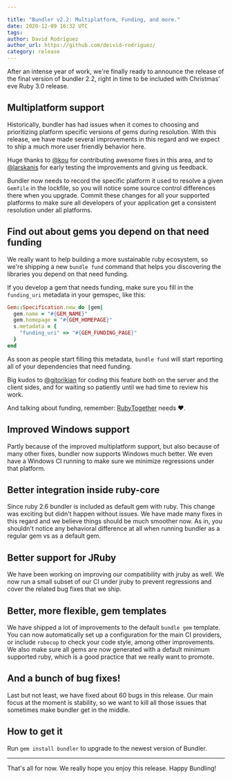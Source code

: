 ```yaml
---

title: "Bundler v2.2: Multiplatform, Funding, and more."
date: 2020-12-09 16:32 UTC
tags:
author: David Rodríguez
author_url: https://github.com/deivid-rodriguez/
category: release
---
```


After an intense year of work, we're finally ready to announce the release of
the final version of bundler 2.2, right in time to be included with Christmas'
eve Ruby 3.0 release.

## Multiplatform support

Historically, bundler has had issues when it comes to choosing and prioritizing
platform specific versions of gems during resolution. With this release, we have
made several improvements in this regard and we expect to ship a much more user
friendly behavior here.

Huge thanks to [@kou](https://github.com/kou) for contributing awesome fixes in
this area, and to [@larskanis](https://github.com/larskanis) for early testing
the improvements and giving us feedback.

Bundler now needs to record the specific platform it used to resolve a given
`Gemfile` in the lockfile, so you will notice some source control differences
there when you upgrade. Commit these changes for all your supported platforms to
make sure all developers of your application get a consistent resolution under
all platforms.

## Find out about gems you depend on that need funding

We really want to help building a more sustainable ruby ecosystem, so we're
shipping a new `bundle fund` command that helps you discovering the libraries
you depend on that need funding.

If you develop a gem that needs funding, make sure you fill in the `funding_uri`
metadata in your gemspec, like this:

~~~ruby
Gem::Specification.new do |gem|
  gem.name = "#{GEM_NAME}"
  gem.homepage = "#{GEM_HOMEPAGE}"
  s.metadata = {
    "funding_uri" => "#{GEM_FUNDING_PAGE}"
  }
end
~~~

As soon as people start filling this metadata, `bundle fund` will start
reporting all of your dependencies that need funding.

Big kudos to [@gjtorikian](https://github.com/gjtorikian) for coding this
feature both on the server and the client sides, and for waiting so patiently
until we had time to review his work.

And talking about funding, remember: [RubyTogether](https://rubytogether.org/) needs ❤️.

## Improved Windows support

Partly because of the improved multiplatform support, but also because of many
other fixes, bundler now supports Windows much better. We even have a Windows CI
running to make sure we minimize regressions under that platform.

## Better integration inside ruby-core

Since ruby 2.6 bundler is included as default gem with ruby. This change was
exciting but didn't happen without issues. We have made many fixes in this
regard and we believe things should be much smoother now. As in, you shouldn't
notice any behavioral difference at all when running bundler as a regular gem vs
as a default gem.

## Better support for JRuby

We have been working on improving our compatibility with jruby as well. We now
run a small subset of our CI under jruby to prevent regressions and cover the
related bug fixes that we ship.

## Better, more flexible, gem templates

We have shipped a lot of improvements to the default `bundle gem` template. You
can now automatically set up a configuration for the main CI providers, or
include `rubocop` to check your code style, among other improvements. We also
make sure all gems are now generated with a default minimum supported ruby,
which is a good practice that we really want to promote.

## And a bunch of bug fixes!

Last but not least, we have fixed about 60 bugs in this release. Our main focus
at the moment is stability, so we want to kill all those issues that sometimes
make bundler get in the middle.

## How to get it

Run `gem install bundler` to upgrade to the newest version of Bundler.

- - - -

That's all for now. We really hope you enjoy this release. Happy Bundling!
